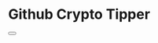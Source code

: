 # Github Crypto Tipper

<button id="github-tipper" address="0x05D069EDc8CC1c559e4482Bec199c13547455208"></button>
<script src="https://raw.githubusercontent.com/monkybrain/github-tipper/master/button/button.js">
</script>
